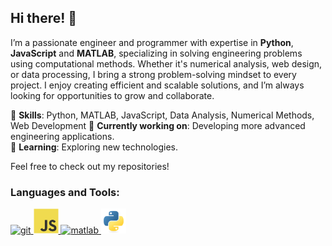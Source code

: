<H2>Hi there! 👋</H2>

I’m a passionate engineer and programmer with expertise in **Python**, **JavaScript** and **MATLAB**, specializing in solving engineering problems using computational methods. Whether it's numerical analysis, web design, or data processing, I bring a strong problem-solving mindset to every project. I enjoy creating efficient and scalable solutions, and I’m always looking for opportunities to grow and collaborate.

🔧 **Skills**: Python, MATLAB, JavaScript, Data Analysis, Numerical Methods, Web Development 
🚀 **Currently working on**: Developing more advanced engineering applications.  
🌱 **Learning**: Exploring new technologies.

Feel free to check out my repositories!

<h3 align="left">Languages and Tools:</h3>
<p align="left"> <a href="https://git-scm.com/" target="_blank" rel="noreferrer"> <img src="https://www.vectorlogo.zone/logos/git-scm/git-scm-icon.svg" alt="git" width="40" height="40"/> </a> <a href="https://developer.mozilla.org/en-US/docs/Web/JavaScript" target="_blank" rel="noreferrer"> <img src="https://raw.githubusercontent.com/devicons/devicon/master/icons/javascript/javascript-original.svg" alt="javascript" width="40" height="40"/> </a> <a href="https://www.mathworks.com/" target="_blank" rel="noreferrer"> <img src="https://upload.wikimedia.org/wikipedia/commons/2/21/Matlab_Logo.png" alt="matlab" width="40" height="40"/> </a> <a href="https://www.python.org" target="_blank" rel="noreferrer"> <img src="https://raw.githubusercontent.com/devicons/devicon/master/icons/python/python-original.svg" alt="python" width="40" height="40"/> </a> </p>
